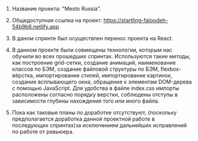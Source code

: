 1. Название проекта: "Mesto Russia".

2. Общедоступная ссылка на проект:
 https://startling-faloodeh-54b9b6.netlify.app

3. В даном спринте был осуществлен перенос проекта на React.

4. В данном проекте были совмещены технологии, которым нас обучили во всех прошедших спринтах.
Используются такие методы, как построение grid-сетки, создание анимаций, наименование классов по БЭМ, создание файловой структуры по БЭМ, flexbox-вёрстка, импортирование стилей, импортирование картинок, создание всплывающего окна, обращение к элементам DOM-дерева с помощью JavaScript. Для удобства в файле index.css импорты расположены согласно порядку верстки, соблюдены отступы в зависимости глубины нахождения того или иного файла.

5. Пока как таковые планы по доработке отсутствуют, (поскольку предполагается доработка данной проектной работе в последующих спринтах)за исключением дальнейших исправлений по работе от ревьюера. 